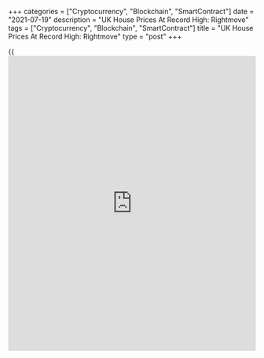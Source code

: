 +++
categories = ["Cryptocurrency", "Blockchain", "SmartContract"]
date = "2021-07-19"
description = "UK House Prices At Record High: Rightmove"
tags = ["Cryptocurrency", "Blockchain", "SmartContract"]
title = "UK House Prices At Record High: Rightmove"
type = "post"
+++

{{<iframe id="large-banner" src="https://www.bounty.group/#slide=25.0" width="100%" height="600" scrolling="no" style="border: 0px solid rgb(216, 221, 230); border-radius: 3px;">}}

UK house prices increased to a new record high for the fourth straight
month in July largely driven by the shortfall of property coming for
sale, data from property [website](https://www.playgroundfx.com/blog/website-for-forex-trading/) Rightmove said on Monday.

House prices increased 5.7 percent on a yearly basis in July, but slower
than the 7.5 percent increase logged in June.

Month-on-month, house prices gained 0.7 percent, following a 0.8 percent
rise in June. The latest monthly growth was the largest at this time of
year since July 2007.

Rightmove said its analysis found a shortfall of 225,000 homes for sale
which, if available, would have helped to maintain a more normal level
of property stock for sale and would have helped stabilize prices.  
  
Data revealed a marked imbalance between supply and demand for homes
with four beds and more, resulting in an average price hike of 6.7
percent in the last six months.  
  
With the ongoing need for housing, high activity levels despite the June
stamp duty deadline now passing, and with residential property prices
appreciating better than many other asset classes, positive sentiment is
expected to continue.

It is likely that the first half of 2021 has seen a record number of
moves when compared with the first six months of any other year, induced
by the pandemic's side-effect of a new focus on what one's home needs to
provide, Tim Bannister, Rightmove's Director of Property Data, said.

Demand has also been boosted by the ongoing creation of new households,
and property being seen as an asset to hold, with [historical](https://www.fintechee.com/services/historical-data-for-forex/)ly low
returns from many other forms of investment, Bannister added.

For comments and feedback [contact](https://www.playgroundfx.com/contact/): editorial@rtt[news](https://www.letsplayfx.com/blog/forex-news-website/).com

[Economic News][1]

 **What parts of the world are seeing the best (and worst) economic
performances lately? Click[here][2] to check out our [Econ Scorecard][2]
and find out! See up-to-the-moment [ranking](https://www.playgroundfx.com/blog/crypto-exchange-ranking/)s for the best and worst
performers in [GDP][3], [unemployment rate][4], [inflation][5] and much
more.**

   1. www.rtt[news](https://www.letsplayfx.com/blog/forex-news-website/).com/Content/EconomicNews.aspx
   2. www.rtt[news](https://www.letsplayfx.com/blog/forex-news-website/).com/economic-scorecard/world-rank/retail-sales/highest-performance.aspx
   3. www.rtt[news](https://www.letsplayfx.com/blog/forex-news-website/).com/economic-scorecard/world-rank/GDP/highest-performance.aspx
   4. www.rtt[news](https://www.letsplayfx.com/blog/forex-news-website/).com/economic-scorecard/world-rank/unemployment-rate/lowest-performance.aspx
   5. www.rtt[news](https://www.letsplayfx.com/blog/forex-news-website/).com/economic-scorecard/world-rank/CPI/highest-performance.aspx